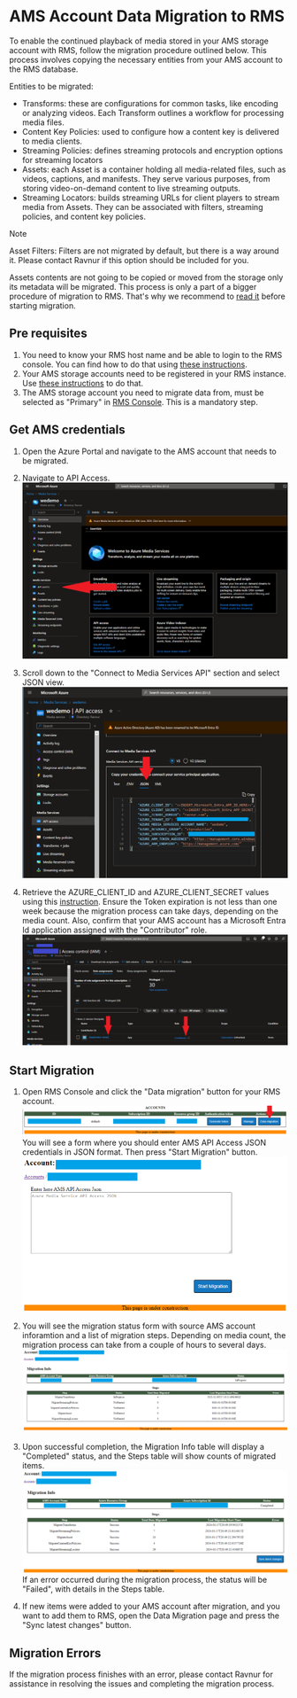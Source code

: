 # AMS Account Data Migration to RMS

To enable the continued playback of media stored in your AMS storage account with RMS, follow the migration procedure outlined below. This process involves copying the  necessary entities from your AMS account to the RMS database.

Entities to be migrated:
- Transforms: these are configurations for common tasks, like encoding or analyzing videos. Each Transform outlines a workflow for processing media files.
- Content Key Policies: used to configure how a content key is delivered to media clients.
- Streaming Policies: defines streaming protocols and encryption options for streaming locators
- Assets: each Asset is a container holding all media-related files, such as videos, captions, and manifests. They serve various purposes, from storing video-on-demand content to live streaming outputs.
- Streaming Locators: builds streaming URLs for client players to stream media from Assets. They can be associated with filters, streaming policies, and content key policies.

> [!Note]
> Asset Filters: Filters are not migrated by default, but there is a way around it. Please contact Ravnur if this option should be included for you.

Assets contents are not going to be copied or moved from the storage only its metadata will be migrated.
This process is only a part of a bigger procedure of migration to RMS. That's why we recommend to [read it](app-migration.md) before starting migration.

## Pre requisites

1. You need to know your RMS host name and be able to login to the RMS console. You can find how to do that using [these instructions](how-to-get-credentials.md).
2. Your AMS storage accounts need to be registered in your RMS instance.  Use [these instructions](custom-storage.md) to do that.
3. The AMS storage account you need to migrate data from, must be selected as "Primary" in [RMS Console](custom-storage.md). This is a mandatory step.

## Get AMS credentials

1. Open the Azure Portal and navigate to the AMS account that needs to be migrated.

2. Navigate to API Access.
      ![Console credentials](img/data-migration-select-api.png)

3. Scroll down to the "Connect to Media Services API" section and select JSON view.
      ![Console credentials](img/data-migration-json.png)

4. Retrieve the AZURE_CLIENT_ID and AZURE_CLIENT_SECRET values using this [instruction](https://learn.microsoft.com/en-us/azure/databricks/dev-tools/service-prin-aad-token#--provision-a-service-principal-in-azure-portal). Ensure the Token expiration is not less than one week because the migration process can take days, depending on the media count. Also, confirm that your AMS account has a Microsoft Entra Id  application assigned with the "Contributor" role.
      ![Console credentials](img/data-migration-iam.png)
   
## Start Migration

1. Open RMS Console and click the "Data migration" button for your RMS account.
      ![Console credentials](img/data-migration-console.png)
You will see a form where you should enter AMS API Access JSON credentials in JSON format. Then press "Start Migration" button.
      ![Console credentials](img/data-migration-start2.png)

2. You will see the migration status form with source AMS account inforamtion and a list of migration steps. Depending on media count, the migration process can take from a couple of hours to several days.
      ![Console credentials](img/data-migration-inprogress.png)

3. Upon successful completion, the Migration Info table will display a "Completed" status, and the Steps table will show counts of migrated items.
      ![Console credentials](img/data-migration-finished.png)
   If an error occurred during the migration process, the status will be "Failed", with details in the Steps table.

4. If new items were added to your AMS account after migration, and you want to add them to RMS, open the Data Migration page and press the "Sync latest changes" button.

## Migration Errors
If the migration process finishes with an error, please contact Ravnur for assistance in resolving the issues and completing the migration process.
